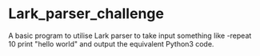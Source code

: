 # Lark_parser_challenge
A basic program to utilise Lark parser to take input something like 
-repeat 10 print "hello world"
and output the equivalent Python3 code.